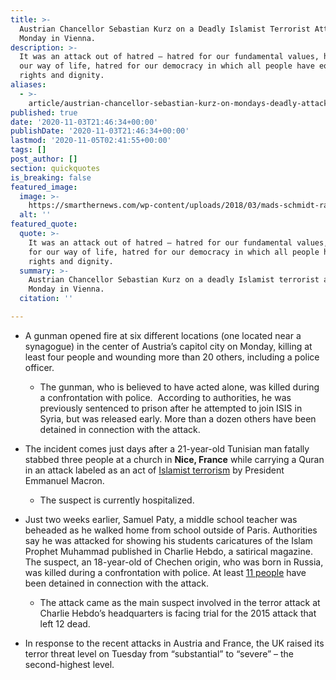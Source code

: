 ```yaml
---
title: >-
  Austrian Chancellor Sebastian Kurz on a Deadly Islamist Terrorist Attack
  Monday in Vienna.
description: >-
  It was an attack out of hatred — hatred for our fundamental values, hatred for
  our way of life, hatred for our democracy in which all people have equal
  rights and dignity.
aliases:
  - >-
    article/austrian-chancellor-sebastian-kurz-on-mondays-deadly-attack-in-vienna/
published: true
date: '2020-11-03T21:46:34+00:00'
publishDate: '2020-11-03T21:46:34+00:00'
lastmod: '2020-11-05T02:41:55+00:00'
tags: []
post_author: []
section: quickquotes
is_breaking: false
featured_image:
  image: >-
    https://smarthernews.com/wp-content/uploads/2018/03/mads-schmidt-rasmussen-178879-unsplash-scaled.jpg
  alt: ''
featured_quote:
  quote: >-
    It was an attack out of hatred — hatred for our fundamental values, hatred
    for our way of life, hatred for our democracy in which all people have equal
    rights and dignity.
  summary: >-
    Austrian Chancellor Sebastian Kurz on a deadly Islamist terrorist attack
    Monday in Vienna.
  citation: ''

---
```

*   A gunman opened fire at six different locations (one located near a synagogue) in the center of Austria’s capitol city on Monday, killing at least four people and wounding more than 20 others, including a police officer.
    *   The gunman, who is believed to have acted alone, was killed during a confrontation with police.  According to authorities, he was previously sentenced to prison after he attempted to join ISIS in Syria, but was released early. More than a dozen others have been detained in connection with the attack.

*   The incident comes just days after a 21-year-old Tunisian man fatally stabbed three people at a church in **Nice, France** while carrying a Quran in an attack labeled as an act of [Islamist terrorism](https://www.npr.org/2020/10/29/929047937/3-dead-in-apparent-terrorist-attack-at-church-in-nice-france) by President Emmanuel Macron.
    *   The suspect is currently hospitalized.
*   Just two weeks earlier, Samuel Paty, a middle school teacher was beheaded as he walked home from school outside of Paris. Authorities say he was attacked for showing his students caricatures of the Islam Prophet Muhammad published in Charlie Hebdo, a satirical magazine. The suspect, an 18-year-old of Chechen origin, who was born in Russia, was killed during a confrontation with police. At least [11 people](https://www.politico.eu/article/france-teacher-beheading-9-arrests/) have been detained in connection with the attack.
    *   The attack came as the main suspect involved in the terror attack at Charlie Hebdo’s headquarters is facing trial for the 2015 attack that left 12 dead.
*   In response to the recent attacks in Austria and France, the UK raised its terror threat level on Tuesday from “substantial” to “severe” – the second-highest level.